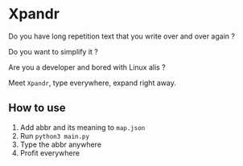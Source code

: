 # Xpandr

Do you have long repetition text that you write over and over again ?

Do you want to simplify it ?

Are you a developer and bored with Linux alis ?

Meet `Xpandr`, type everywhere, expand right away.

## How to use
1. Add abbr and its meaning to `map.json`
2. Run `python3 main.py`
3. Type the abbr anywhere
4. Profit everywhere